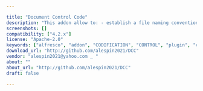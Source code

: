 ```yaml
---

title: "Document Control Code"
description: "This addon allow to: - establish a file naming convention - auto assign sequential number for the filenames - permit to reserve, confirm, delete or reuse sequential numbers of the filenames - make reports of the numbering use - new action that allow to auto assign number when a file its moved to a directory - multiple prefix allowed to handle different companies codification content of the addon: - one new aspect \\\"Document Control Code\\\". - new policy to watch the document number and the changes. - one page on the admin share console for the main administrative options. - one new type of site \\\"Document Control Code\\\" that have pages to allow the document control manager user to keep the track of the reservations, confirmations and minor changes to the file naming convention."
screenshots: []
compatibility: ["4.2.x"]
license: "Apache-2.0"
keywords: ["alfresco", "addon", "CODIFICATION", "CONTROL", "plugin", "community", "SECUENTIAL", "numbering", "DOCUMENT"]
download_url: "http://github.com/alespin2021/DCC"
vendor: "alespin2021@yahoo.com _ ‌"
about: ""
about_url: "http://github.com/alespin2021/DCC"
draft: false

---
```

